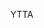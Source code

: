 YTTA

<!---
tcpin/tcpin is a ✨ special ✨ repository because its `README.md` (this file) appears on your GitHub profile.
You can click the Preview link to take a look at your changes.
--->

